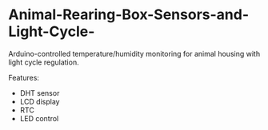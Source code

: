 # Animal-Rearing-Box-Sensors-and-Light-Cycle-
Arduino-controlled temperature/humidity monitoring for animal housing with light cycle regulation.

Features:
- DHT sensor
- LCD display
- RTC
- LED control
